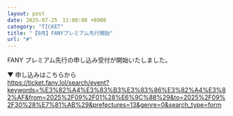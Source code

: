 ```yaml
---
layout: post
date: 2025-07-25　11:00:00 +0900
category: "TICKET"
title: "【9月】FANYプレミアム先行開始"
url: "#"
---
```


FANY プレミアム先行の申し込み受付が開始いたしました。

▼ 申し込みはこちらから<br>
<https://ticket.fany.lol/search/event?keywords=%E3%82%A4%E3%83%B3%E3%83%86%E3%82%A4%E3%82%AF&from=2025%2F09%2F01%28%E6%9C%88%29&to=2025%2F09%2F30%28%E7%81%AB%29&prefectures=13&genre=0&search_type=form>
